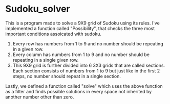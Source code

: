 # Sudoku_solver
This is a program made to solve a 9X9 grid of Sudoku using its rules. I've implemented a function called "Possibility", that checks the three most important conditions assoicated
with sudoku.
1. Every row has numbers from 1 to 9 and no number should be repeating in a given row.
2. Every column has numbers from 1 to 9 and no number should be repeating in a single given row.
3. This 9X9 grid is further divided into 6 3X3 grids that are called sections. Each section consists of numbers from 1 to 9 but just like in the first 2 steps, no number should
repeat in a single section.

Lastly, we defined a function called "solve" which uses the above function as a filter and finds possible solutions in every space not inherited by another number other than zero.
